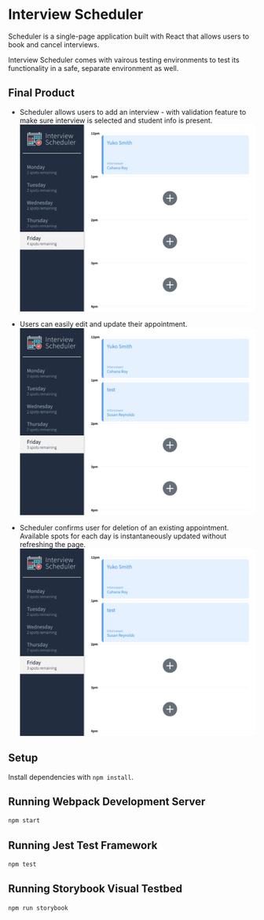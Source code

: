 # Interview Scheduler

Scheduler is a single-page application built with React that allows users to book and cancel interviews.

Interview Scheduler comes with vairous testing environments to test its functionality in a safe, separate environment as well.

## Final Product

* Scheduler allows users to add an interview - with validation feature to make sure interview is selected and student info is present.
!["Scheduler - adding an appointment"](https://github.com/itsyurika/scheduler/blob/master/docs/scheduler_add_interview.gif?raw=true)

* Users can easily edit and update their appointment.
!["Scheduler - adding an appointment"](https://github.com/itsyurika/scheduler/blob/master/docs/scheduler_edit_interview.gif?raw=true)

* Scheduler confirms user for deletion of an existing appointment. Available spots for each day is instantaneously updated without refreshing the page.
!["Scheduler - adding an appointment"](https://github.com/itsyurika/scheduler/blob/master/docs/scheduler_delete_interview.gif?raw=true)
## Setup

Install dependencies with `npm install`.

## Running Webpack Development Server

```sh
npm start
```

## Running Jest Test Framework

```sh
npm test
```

## Running Storybook Visual Testbed

```sh
npm run storybook
```
